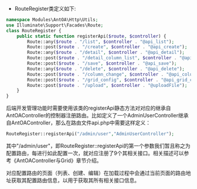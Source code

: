 * RouteRegister类定义如下:

```php
namespace Modules\AntOA\Http\Utils;
use Illuminate\Support\Facades\Route;
class RouteRegister {
    public static function registerApi($route, $controller) {
        Route::any($route . "/list", $controller . "@api_list");
        Route::post($route . "/create", $controller . "@api_create");
        Route::any($route . "/detail", $controller . "@api_detail");
        Route::post($route . "/detail_column_list", $controller . "@api_detail_column_list");
        Route::post($route . "/save", $controller . "@api_save");
        Route::any($route . "/delete", $controller . "@api_delete");
        Route::post($route . "/column_change", $controller . "@api_column_change");
        Route::post($route . "/grid_config", $controller . "@api_grid_config");
        Route::post($route . "/upload", $controller . "@uploadFile");
    }
}
```

后端开发管理功能时需要使用该类的registerApi静态方法对对应的继承自AntOAController的控制器注册路由。比如定义了一个AdminUserController继承自AntOAController，那么在路由文件api.php中需要这样定义：

```php
RouteRegister::registerApi("/admin/user","AdminUserController");
```

其中"/admin/user"，即RouteRegister::registerApi的第一个参数我们暂且称之为配置路由，每进行如此配置一次，就对应注册了9个其相关接口。相关描述可以参考《AntOAController与Grid》章节介绍。

对应配置路由的页面（列表、创建、编辑）在加载过程中会通过当前页面的路由地址获取其配置路由信息，以用于获取其所有相关接口信息。